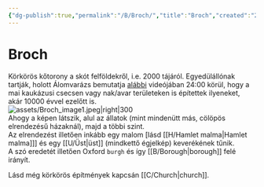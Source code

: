 ```yaml
---
{"dg-publish":true,"permalink":"/B/Broch/","title":"Broch","created":"2023-12-03T10:33","updated":"2025-09-20T23:15"}
---
```



# Broch

Körkörös kőtorony a skót felföldekről, i.e. 2000 tájáról. Egyedülállónak tartják, holott Álomvarázs bemutatja [alábbi](https://youtu.be/u9eX2Hs9OUc) videójában 24:00 körül, hogy a mai kaukázusi csecsen vagy nak/avar területeken is építettek ilyeneket, akár 10000 évvel ezelőtt is.  
![assets/Broch_image1.jpeg|right|300](/img/user/B/assets/Broch_image1.jpeg)  
Ahogy a képen látszik, alul az állatok (mint mindenütt más, cölöpös elrendezésű házaknál), majd a többi szint.  
Az elrendezést illetően inkább egy malom \[lásd [[H/Hamlet malma\|Hamlet malma]]\] és egy [[U/Üst\|üst]] (mindkettő égjelkép) keverékének tűnik.  
A szó eredetét illetően Oxford `burgh` és így [[B/Borough\|borough]] felé irányít.  

Lásd még körkörös építmények kapcsán [[C/Church\|church]].  
